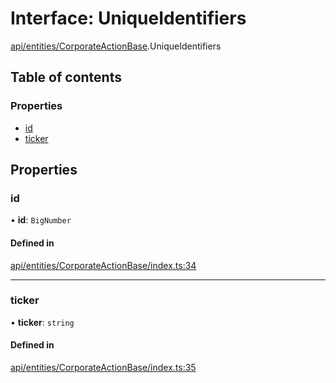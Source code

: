 # Interface: UniqueIdentifiers

[api/entities/CorporateActionBase](../wiki/api.entities.CorporateActionBase).UniqueIdentifiers

## Table of contents

### Properties

- [id](../wiki/api.entities.CorporateActionBase.UniqueIdentifiers#id)
- [ticker](../wiki/api.entities.CorporateActionBase.UniqueIdentifiers#ticker)

## Properties

### id

• **id**: `BigNumber`

#### Defined in

[api/entities/CorporateActionBase/index.ts:34](https://github.com/PolymeshAssociation/polymesh-sdk/blob/46129005/src/api/entities/CorporateActionBase/index.ts#L34)

___

### ticker

• **ticker**: `string`

#### Defined in

[api/entities/CorporateActionBase/index.ts:35](https://github.com/PolymeshAssociation/polymesh-sdk/blob/46129005/src/api/entities/CorporateActionBase/index.ts#L35)
